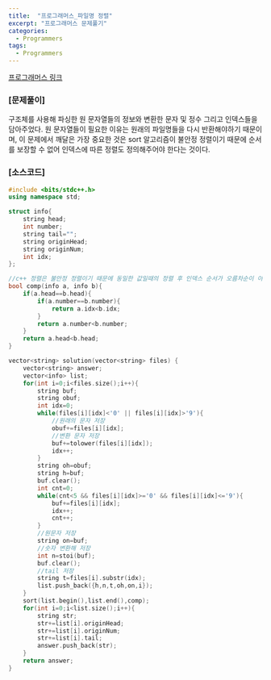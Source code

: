 ```yaml
---
title:  "프로그래머스_파일명 정렬"
excerpt: "프로그래머스 문제풀기"
categories:
  - Programmers
tags:
  - Programmers
---
```

[프로그래머스 링크](https://programmers.co.kr/learn/courses/30/lessons/17686)
### [문제풀이]
구조체를 사용해 파싱한 원 문자열들의 정보와 변환한 문자 및 정수 그리고 인덱스들을 담아주었다. 원 문자열들이 필요한 이유는 원래의 파일명들을 다시 반환해야하기 때문이며, 이 문제에서 깨달은 가장 중요한 것은 sort 알고리즘이 불안정 정렬이기 때문에 순서를 보장할 수 없어 인덱스에 따른 정렬도 정의해주어야 한다는 것이다.
### [소스코드]
~~~cpp
#include <bits/stdc++.h>
using namespace std;

struct info{
    string head;
    int number;
    string tail="";
    string originHead;
    string originNum;
    int idx;
};

//c++ 정렬은 불안정 정렬이기 때문에 동일한 값일때의 정렬 후 인덱스 순서가 오름차순이 아닐 수 있음
bool comp(info a, info b){
    if(a.head==b.head){
        if(a.number==b.number){
            return a.idx<b.idx;
        }
        return a.number<b.number;
    }
    return a.head<b.head;
}

vector<string> solution(vector<string> files) {
    vector<string> answer;
    vector<info> list;
    for(int i=0;i<files.size();i++){
        string buf;
        string obuf;
        int idx=0;
        while(files[i][idx]<'0' || files[i][idx]>'9'){
            //원래의 문자 저장
            obuf+=files[i][idx];
            //변환 문자 저장
            buf+=tolower(files[i][idx]);
            idx++;
        }
        string oh=obuf;
        string h=buf;
        buf.clear();
        int cnt=0;
        while(cnt<5 && files[i][idx]>='0' && files[i][idx]<='9'){
            buf+=files[i][idx];
            idx++;
            cnt++;
        }
        //원문자 저장
        string on=buf;
        //숫자 변환해 저장
        int n=stoi(buf);
        buf.clear();
        //tail 저장
        string t=files[i].substr(idx);
        list.push_back({h,n,t,oh,on,i});
    }
    sort(list.begin(),list.end(),comp);
    for(int i=0;i<list.size();i++){
        string str;
        str+=list[i].originHead;
        str+=list[i].originNum;
        str+=list[i].tail;
        answer.push_back(str);
    }
    return answer;
}
~~~